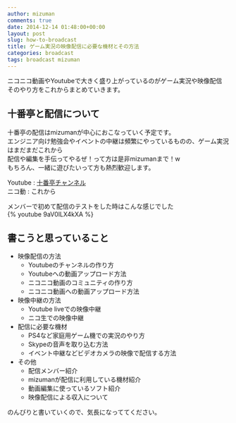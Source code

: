 ```yaml
---
author: mizuman
comments: true
date: 2014-12-14 01:48:00+00:00
layout: post
slug: how-to-broadcast
title: ゲーム実況の映像配信に必要な機材とその方法
categories: broadcast
tags: broadcast mizuman
---
```


ニコニコ動画やYoutubeで大きく盛り上がっているのがゲーム実況や映像配信  
そのやり方をこれからまとめていきます。

<!-- more -->

## 十番亭と配信について

十番亭の配信はmizumanが中心におこなっていく予定です。  
エンジニア向け勉強会やイベントの中継は頻繁にやっているものの、ゲーム実況はまだまだこれから  
配信や編集を手伝ってやるぜ！って方は是非mizumanまで！w  
もちろん、一緒に遊びたいって方も熱烈歓迎します。

Youtube : [十番亭チャンネル](https://www.youtube.com/channel/UC-vxS0c8M-D1Ng_udqw2OdA)  
ニコ動 : これから

メンバーで初めて配信のテストをした時はこんな感じでした  
{% youtube 9aV0lLX4kXA %}

## 書こうと思っていること

* 映像配信の方法
  * Youtubeのチャンネルの作り方
  * Youtubeへの動画アップロード方法
  * ニコニコ動画のコミュニティの作り方
  * ニコニコ動画への動画アップロード方法
* 映像中継の方法
  * Youtube liveでの映像中継
  * ニコ生での映像中継
* 配信に必要な機材
  * PS4など家庭用ゲーム機での実況のやり方
  * Skypeの音声を取り込む方法
  * イベント中継などビデオカメラの映像で配信する方法
* その他
  * 配信メンバー紹介
  * mizumanが配信に利用している機材紹介
  * 動画編集に使っているソフト紹介
  * 映像配信による収入について



のんびりと書いていくので、気長になっててください。
